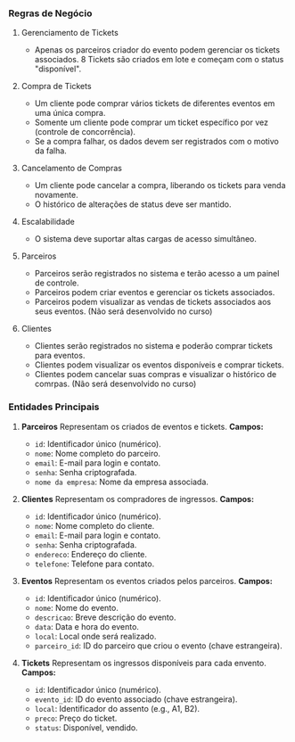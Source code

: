 ### **Regras de Negócio**

1. Gerenciamento de Tickets

   - Apenas os parceiros criador do evento podem gerenciar os tickets associados.
     8 Tickets são criados em lote e começam com o status "disponível".

2. Compra de Tickets

   - Um cliente pode comprar vários tickets de diferentes eventos em uma única compra.
   - Somente um cliente pode comprar um ticket específico por vez (controle de concorrência).
   - Se a compra falhar, os dados devem ser registrados com o motivo da falha.

3. Cancelamento de Compras

   - Um cliente pode cancelar a compra, liberando os tickets para venda novamente.
   - O histórico de alterações de status deve ser mantido.

4. Escalabilidade

   - O sistema deve suportar altas cargas de acesso simultâneo.

5. Parceiros

   - Parceiros serão registrados no sistema e terão acesso a um painel de controle.
   - Parceiros podem criar eventos e gerenciar os tickets associados.
   - Parceiros podem visualizar as vendas de tickets associados aos seus eventos. (Não será desenvolvido no curso)

6. Clientes

   - Clientes serão registrados no sistema e poderão comprar tickets para eventos.
   - Clientes podem visualizar os eventos disponíveis e comprar tickets.
   - Clientes podem cancelar suas compras e visualizar o histórico de comrpas. (Não será desenvolvido no curso)

### **Entidades Principais**

1. **Parceiros**
   Representam os criados de eventos e tickets.
   **Campos:**

   - `id`: Identificador único (numérico).
   - `nome`: Nome completo do parceiro.
   - `email`: E-mail para login e contato.
   - `senha`: Senha criptografada.
   - `nome da empresa`: Nome da empresa associada.

2. **Clientes**
   Representam os compradores de ingressos.
   **Campos:**

   - `id`: Identificador único (numérico).
   - `nome`: Nome completo do cliente.
   - `email`: E-mail para login e contato.
   - `senha`: Senha criptografada.
   - `endereco`: Endereço do cliente.
   - `telefone`: Telefone para contato.

3. **Eventos**
   Representam os eventos criados pelos parceiros.
   **Campos:**

   - `id`: Identificador único (numérico).
   - `nome`: Nome do evento.
   - `descricao`: Breve descrição do evento.
   - `data`: Data e hora do evento.
   - `local`: Local onde será realizado.
   - `parceiro_id`: ID do parceiro que criou o evento (chave estrangeira).

4. **Tickets**
   Representam os ingressos disponíveis para cada envento.
   **Campos:**

   - `id`: Identificador único (numérico).
   - `evento_id`: ID do evento associado (chave estrangeira).
   - `local`: Identificador do assento (e.g., A1, B2).
   - `preco`: Preço do ticket.
   - `status`: Disponível, vendido.
